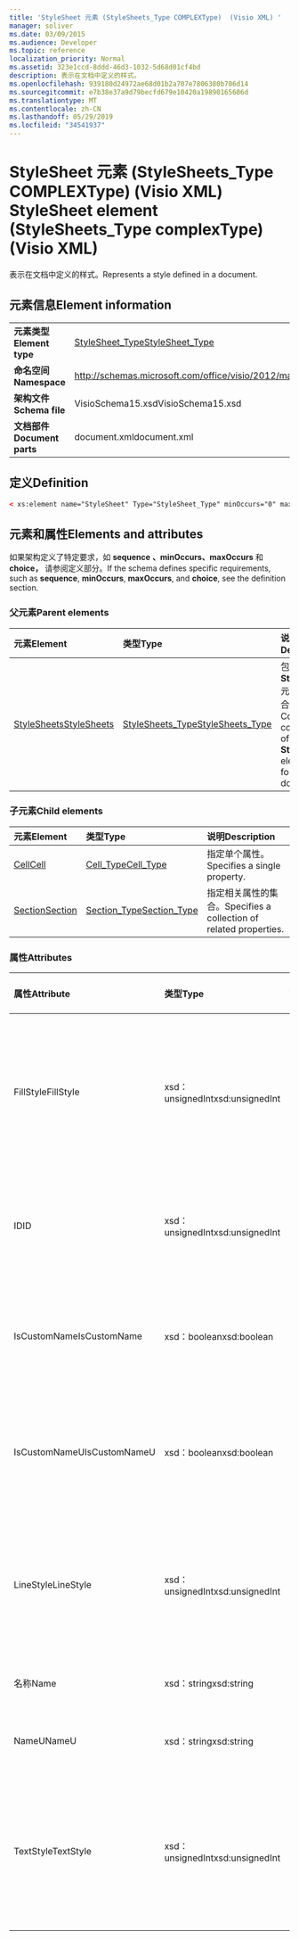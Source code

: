 ```yaml
---
title: 'StyleSheet 元素 (StyleSheets_Type COMPLEXType)  (Visio XML) '
manager: soliver
ms.date: 03/09/2015
ms.audience: Developer
ms.topic: reference
localization_priority: Normal
ms.assetid: 323e1ccd-8ddd-46d3-1032-5d68d01cf4bd
description: 表示在文档中定义的样式。
ms.openlocfilehash: 939180d24972ae68d01b2a707e7806380b706d14
ms.sourcegitcommit: e7b38e37a9d79becfd679e10420a19890165606d
ms.translationtype: MT
ms.contentlocale: zh-CN
ms.lasthandoff: 05/29/2019
ms.locfileid: "34541937"
---
```

# <a name="stylesheet-element-stylesheets_type-complextype-visio-xml"></a><span data-ttu-id="f12c8-103">StyleSheet 元素 (StyleSheets_Type COMPLEXType)  (Visio XML) </span><span class="sxs-lookup"><span data-stu-id="f12c8-103">StyleSheet element (StyleSheets_Type complexType) (Visio XML)</span></span>

<span data-ttu-id="f12c8-104">表示在文档中定义的样式。</span><span class="sxs-lookup"><span data-stu-id="f12c8-104">Represents a style defined in a document.</span></span>
  
## <a name="element-information"></a><span data-ttu-id="f12c8-105">元素信息</span><span class="sxs-lookup"><span data-stu-id="f12c8-105">Element information</span></span>

|||
|:-----|:-----|
|<span data-ttu-id="f12c8-106">**元素类型**</span><span class="sxs-lookup"><span data-stu-id="f12c8-106">**Element type**</span></span> <br/> |[<span data-ttu-id="f12c8-107">StyleSheet_Type</span><span class="sxs-lookup"><span data-stu-id="f12c8-107">StyleSheet_Type</span></span>](stylesheet_type-complextypevisio-xml.md) <br/> |
|<span data-ttu-id="f12c8-108">**命名空间**</span><span class="sxs-lookup"><span data-stu-id="f12c8-108">**Namespace**</span></span> <br/> |http://schemas.microsoft.com/office/visio/2012/main  <br/> |
|<span data-ttu-id="f12c8-109">**架构文件**</span><span class="sxs-lookup"><span data-stu-id="f12c8-109">**Schema file**</span></span> <br/> |<span data-ttu-id="f12c8-110">VisioSchema15.xsd</span><span class="sxs-lookup"><span data-stu-id="f12c8-110">VisioSchema15.xsd</span></span>  <br/> |
|<span data-ttu-id="f12c8-111">**文档部件**</span><span class="sxs-lookup"><span data-stu-id="f12c8-111">**Document parts**</span></span> <br/> |<span data-ttu-id="f12c8-112">document.xml</span><span class="sxs-lookup"><span data-stu-id="f12c8-112">document.xml</span></span>  <br/> |
   
## <a name="definition"></a><span data-ttu-id="f12c8-113">定义</span><span class="sxs-lookup"><span data-stu-id="f12c8-113">Definition</span></span>

```XML
< xs:element name="StyleSheet" Type="StyleSheet_Type" minOccurs="0" maxOccurs="unbounded" ></xs:element >
```

## <a name="elements-and-attributes"></a><span data-ttu-id="f12c8-114">元素和属性</span><span class="sxs-lookup"><span data-stu-id="f12c8-114">Elements and attributes</span></span>

<span data-ttu-id="f12c8-115">如果架构定义了特定要求，如 **sequence** **、minOccurs、maxOccurs** 和 **choice，** 请参阅定义部分。</span><span class="sxs-lookup"><span data-stu-id="f12c8-115">If the schema defines specific requirements, such as **sequence**, **minOccurs**, **maxOccurs**, and **choice**, see the definition section.</span></span> 
  
### <a name="parent-elements"></a><span data-ttu-id="f12c8-116">父元素</span><span class="sxs-lookup"><span data-stu-id="f12c8-116">Parent elements</span></span>

|<span data-ttu-id="f12c8-117">**元素**</span><span class="sxs-lookup"><span data-stu-id="f12c8-117">**Element**</span></span>|<span data-ttu-id="f12c8-118">**类型**</span><span class="sxs-lookup"><span data-stu-id="f12c8-118">**Type**</span></span>|<span data-ttu-id="f12c8-119">**说明**</span><span class="sxs-lookup"><span data-stu-id="f12c8-119">**Description**</span></span>|
|:-----|:-----|:-----|
|[<span data-ttu-id="f12c8-120">StyleSheets</span><span class="sxs-lookup"><span data-stu-id="f12c8-120">StyleSheets</span></span>](stylesheets-element-visiodocument_type-complextypevisio-xml.md) <br/> |[<span data-ttu-id="f12c8-121">StyleSheets_Type</span><span class="sxs-lookup"><span data-stu-id="f12c8-121">StyleSheets_Type</span></span>](stylesheets_type-complextypevisio-xml.md) <br/> |<span data-ttu-id="f12c8-122">包含文档的 **StyleSheet** 元素的集合。</span><span class="sxs-lookup"><span data-stu-id="f12c8-122">Contains a collection of **StyleSheet** elements for the document.</span></span>  <br/> |
   
### <a name="child-elements"></a><span data-ttu-id="f12c8-123">子元素</span><span class="sxs-lookup"><span data-stu-id="f12c8-123">Child elements</span></span>

|<span data-ttu-id="f12c8-124">**元素**</span><span class="sxs-lookup"><span data-stu-id="f12c8-124">**Element**</span></span>|<span data-ttu-id="f12c8-125">**类型**</span><span class="sxs-lookup"><span data-stu-id="f12c8-125">**Type**</span></span>|<span data-ttu-id="f12c8-126">**说明**</span><span class="sxs-lookup"><span data-stu-id="f12c8-126">**Description**</span></span>|
|:-----|:-----|:-----|
|[<span data-ttu-id="f12c8-127">Cell</span><span class="sxs-lookup"><span data-stu-id="f12c8-127">Cell</span></span>](cell-elementvisio-xml.md) <br/> |[<span data-ttu-id="f12c8-128">Cell_Type</span><span class="sxs-lookup"><span data-stu-id="f12c8-128">Cell_Type</span></span>](cell_type-complextypevisio-xml.md) <br/> |<span data-ttu-id="f12c8-129">指定单个属性。</span><span class="sxs-lookup"><span data-stu-id="f12c8-129">Specifies a single property.</span></span>  <br/> |
|[<span data-ttu-id="f12c8-130">Section</span><span class="sxs-lookup"><span data-stu-id="f12c8-130">Section</span></span>](section-element-sheet_type-complextypevisio-xml.md) <br/> |[<span data-ttu-id="f12c8-131">Section_Type</span><span class="sxs-lookup"><span data-stu-id="f12c8-131">Section_Type</span></span>](section_type-complextypevisio-xml.md) <br/> |<span data-ttu-id="f12c8-132">指定相关属性的集合。</span><span class="sxs-lookup"><span data-stu-id="f12c8-132">Specifies a collection of related properties.</span></span>  <br/> |
   
### <a name="attributes"></a><span data-ttu-id="f12c8-133">属性</span><span class="sxs-lookup"><span data-stu-id="f12c8-133">Attributes</span></span>

|<span data-ttu-id="f12c8-134">**属性**</span><span class="sxs-lookup"><span data-stu-id="f12c8-134">**Attribute**</span></span>|<span data-ttu-id="f12c8-135">**类型**</span><span class="sxs-lookup"><span data-stu-id="f12c8-135">**Type**</span></span>|<span data-ttu-id="f12c8-136">**必需**</span><span class="sxs-lookup"><span data-stu-id="f12c8-136">**Required**</span></span>|<span data-ttu-id="f12c8-137">**描述**</span><span class="sxs-lookup"><span data-stu-id="f12c8-137">**Description**</span></span>|<span data-ttu-id="f12c8-138">**可能的值**</span><span class="sxs-lookup"><span data-stu-id="f12c8-138">**Possible values**</span></span>|
|:-----|:-----|:-----|:-----|:-----|
|<span data-ttu-id="f12c8-139">FillStyle</span><span class="sxs-lookup"><span data-stu-id="f12c8-139">FillStyle</span></span>  <br/> |<span data-ttu-id="f12c8-140">xsd：unsignedInt</span><span class="sxs-lookup"><span data-stu-id="f12c8-140">xsd:unsignedInt</span></span>  <br/> |<span data-ttu-id="f12c8-141">可选</span><span class="sxs-lookup"><span data-stu-id="f12c8-141">optional</span></span>  <br/> |<span data-ttu-id="f12c8-142">样式从其继承填充格式的 StyleSheet 元素的 ID。</span><span class="sxs-lookup"><span data-stu-id="f12c8-142">The ID of the StyleSheet element from which this style inherits fill formatting.</span></span>  <br/> |<span data-ttu-id="f12c8-143">xsd：unsignedInt 类型的值。</span><span class="sxs-lookup"><span data-stu-id="f12c8-143">Values of the xsd:unsignedInt type.</span></span>  <br/> |
|<span data-ttu-id="f12c8-144">ID</span><span class="sxs-lookup"><span data-stu-id="f12c8-144">ID</span></span>  <br/> |<span data-ttu-id="f12c8-145">xsd：unsignedInt</span><span class="sxs-lookup"><span data-stu-id="f12c8-145">xsd:unsignedInt</span></span>  <br/> |<span data-ttu-id="f12c8-146">必需</span><span class="sxs-lookup"><span data-stu-id="f12c8-146">required</span></span>  <br/> |<span data-ttu-id="f12c8-147">元素在其父元素中的唯一 ID。</span><span class="sxs-lookup"><span data-stu-id="f12c8-147">The unique ID of the element within its parent element.</span></span>  <br/> |<span data-ttu-id="f12c8-148">xsd：unsignedInt 类型的值。</span><span class="sxs-lookup"><span data-stu-id="f12c8-148">Values of the xsd:unsignedInt type.</span></span>  <br/> |
|<span data-ttu-id="f12c8-149">IsCustomName</span><span class="sxs-lookup"><span data-stu-id="f12c8-149">IsCustomName</span></span>  <br/> |<span data-ttu-id="f12c8-150">xsd：boolean</span><span class="sxs-lookup"><span data-stu-id="f12c8-150">xsd:boolean</span></span>  <br/> |<span data-ttu-id="f12c8-151">可选</span><span class="sxs-lookup"><span data-stu-id="f12c8-151">optional</span></span>  <br/> |<span data-ttu-id="f12c8-152">指示用户是否已自定义该名称。</span><span class="sxs-lookup"><span data-stu-id="f12c8-152">Indicates whether the name has been customized by the user.</span></span>  <br/> |<span data-ttu-id="f12c8-153">xsd：boolean 类型的值。</span><span class="sxs-lookup"><span data-stu-id="f12c8-153">Values of the xsd:boolean type.</span></span>  <br/> |
|<span data-ttu-id="f12c8-154">IsCustomNameU</span><span class="sxs-lookup"><span data-stu-id="f12c8-154">IsCustomNameU</span></span>  <br/> |<span data-ttu-id="f12c8-155">xsd：boolean</span><span class="sxs-lookup"><span data-stu-id="f12c8-155">xsd:boolean</span></span>  <br/> |<span data-ttu-id="f12c8-156">可选</span><span class="sxs-lookup"><span data-stu-id="f12c8-156">optional</span></span>  <br/> |<span data-ttu-id="f12c8-157">指示用户是否已自定义通用名称。</span><span class="sxs-lookup"><span data-stu-id="f12c8-157">Indicates whether the universal name has been customized by the user.</span></span>  <br/> |<span data-ttu-id="f12c8-158">xsd：boolean 类型的值。</span><span class="sxs-lookup"><span data-stu-id="f12c8-158">Values of the xsd:boolean type.</span></span>  <br/> |
|<span data-ttu-id="f12c8-159">LineStyle</span><span class="sxs-lookup"><span data-stu-id="f12c8-159">LineStyle</span></span>  <br/> |<span data-ttu-id="f12c8-160">xsd：unsignedInt</span><span class="sxs-lookup"><span data-stu-id="f12c8-160">xsd:unsignedInt</span></span>  <br/> |<span data-ttu-id="f12c8-161">可选</span><span class="sxs-lookup"><span data-stu-id="f12c8-161">optional</span></span>  <br/> |<span data-ttu-id="f12c8-162">样式继承线条格式的 StyleSheet 元素的 ID。</span><span class="sxs-lookup"><span data-stu-id="f12c8-162">The ID of the StyleSheet element from which this style inherits line formatting.</span></span>  <br/> |<span data-ttu-id="f12c8-163">xsd：unsignedInt 类型的值。</span><span class="sxs-lookup"><span data-stu-id="f12c8-163">Values of the xsd:unsignedInt type.</span></span>  <br/> |
|<span data-ttu-id="f12c8-164">名称</span><span class="sxs-lookup"><span data-stu-id="f12c8-164">Name</span></span>  <br/> |<span data-ttu-id="f12c8-165">xsd：string</span><span class="sxs-lookup"><span data-stu-id="f12c8-165">xsd:string</span></span>  <br/> |<span data-ttu-id="f12c8-166">可选</span><span class="sxs-lookup"><span data-stu-id="f12c8-166">optional</span></span>  <br/> |<span data-ttu-id="f12c8-167">元素的名称。</span><span class="sxs-lookup"><span data-stu-id="f12c8-167">The name of the element.</span></span>  <br/> |<span data-ttu-id="f12c8-168">xsd：string 类型的值。</span><span class="sxs-lookup"><span data-stu-id="f12c8-168">Values of the xsd:string type.</span></span>  <br/> |
|<span data-ttu-id="f12c8-169">NameU</span><span class="sxs-lookup"><span data-stu-id="f12c8-169">NameU</span></span>  <br/> |<span data-ttu-id="f12c8-170">xsd：string</span><span class="sxs-lookup"><span data-stu-id="f12c8-170">xsd:string</span></span>  <br/> |<span data-ttu-id="f12c8-171">可选</span><span class="sxs-lookup"><span data-stu-id="f12c8-171">optional</span></span>  <br/> |<span data-ttu-id="f12c8-172">元素的通用名称。</span><span class="sxs-lookup"><span data-stu-id="f12c8-172">The universal name of the element.</span></span>  <br/> |<span data-ttu-id="f12c8-173">xsd：string 类型的值。</span><span class="sxs-lookup"><span data-stu-id="f12c8-173">Values of the xsd:string type.</span></span>  <br/> |
|<span data-ttu-id="f12c8-174">TextStyle</span><span class="sxs-lookup"><span data-stu-id="f12c8-174">TextStyle</span></span>  <br/> |<span data-ttu-id="f12c8-175">xsd：unsignedInt</span><span class="sxs-lookup"><span data-stu-id="f12c8-175">xsd:unsignedInt</span></span>  <br/> |<span data-ttu-id="f12c8-176">可选</span><span class="sxs-lookup"><span data-stu-id="f12c8-176">optional</span></span>  <br/> |<span data-ttu-id="f12c8-177">样式从其继承文本格式的 StyleSheet 元素的 ID。</span><span class="sxs-lookup"><span data-stu-id="f12c8-177">The ID of the StyleSheet element from which this style inherits text formatting.</span></span>  <br/> |<span data-ttu-id="f12c8-178">xsd：unsignedInt 类型的值。</span><span class="sxs-lookup"><span data-stu-id="f12c8-178">Values of the xsd:unsignedInt type.</span></span>  <br/> |
   

